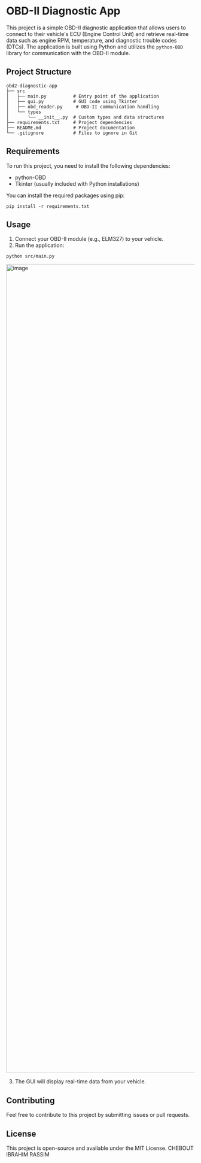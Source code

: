 # OBD-II Diagnostic App

This project is a simple OBD-II diagnostic application that allows users to connect to their vehicle's ECU (Engine Control Unit) and retrieve real-time data such as engine RPM, temperature, and diagnostic trouble codes (DTCs). The application is built using Python and utilizes the `python-OBD` library for communication with the OBD-II module.

## Project Structure

```
obd2-diagnostic-app
├── src
│   ├── main.py          # Entry point of the application
│   ├── gui.py           # GUI code using Tkinter
│   ├── obd_reader.py     # OBD-II communication handling
│   └── types
│       └── __init__.py  # Custom types and data structures
├── requirements.txt     # Project dependencies
├── README.md            # Project documentation
└── .gitignore           # Files to ignore in Git
```

## Requirements

To run this project, you need to install the following dependencies:

- python-OBD
- Tkinter (usually included with Python installations)

You can install the required packages using pip:

```
pip install -r requirements.txt
```

## Usage

1. Connect your OBD-II module (e.g., ELM327) to your vehicle.
2. Run the application:

```
python src/main.py
```
<img width="3455" height="2160" alt="image" src="https://github.com/user-attachments/assets/b55917da-85f1-4cca-a831-18f224fd15d4" />


3. The GUI will display real-time data from your vehicle.

## Contributing

Feel free to contribute to this project by submitting issues or pull requests. 

## License

This project is open-source and available under the MIT License. CHEBOUT IBRAHIM RASSIM 
